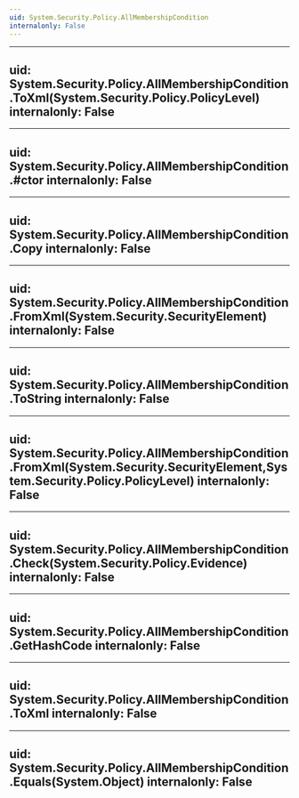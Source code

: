 ```yaml
---
uid: System.Security.Policy.AllMembershipCondition
internalonly: False
---
```


---
uid: System.Security.Policy.AllMembershipCondition.ToXml(System.Security.Policy.PolicyLevel)
internalonly: False
---

---
uid: System.Security.Policy.AllMembershipCondition.#ctor
internalonly: False
---

---
uid: System.Security.Policy.AllMembershipCondition.Copy
internalonly: False
---

---
uid: System.Security.Policy.AllMembershipCondition.FromXml(System.Security.SecurityElement)
internalonly: False
---

---
uid: System.Security.Policy.AllMembershipCondition.ToString
internalonly: False
---

---
uid: System.Security.Policy.AllMembershipCondition.FromXml(System.Security.SecurityElement,System.Security.Policy.PolicyLevel)
internalonly: False
---

---
uid: System.Security.Policy.AllMembershipCondition.Check(System.Security.Policy.Evidence)
internalonly: False
---

---
uid: System.Security.Policy.AllMembershipCondition.GetHashCode
internalonly: False
---

---
uid: System.Security.Policy.AllMembershipCondition.ToXml
internalonly: False
---

---
uid: System.Security.Policy.AllMembershipCondition.Equals(System.Object)
internalonly: False
---
